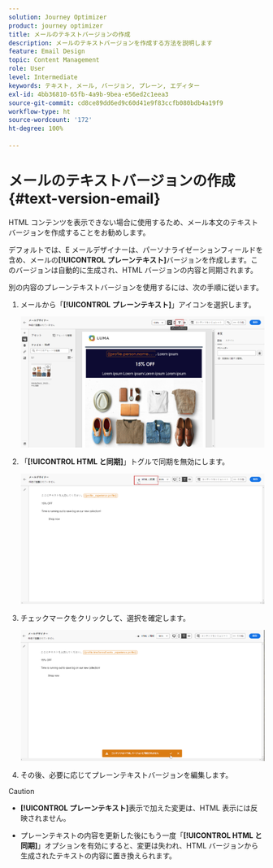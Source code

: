 ```yaml
---
solution: Journey Optimizer
product: journey optimizer
title: メールのテキストバージョンの作成
description: メールのテキストバージョンを作成する方法を説明します
feature: Email Design
topic: Content Management
role: User
level: Intermediate
keywords: テキスト, メール, バージョン, プレーン, エディター
exl-id: 4bb36810-65fb-4a9b-9bea-e56ed2c1eea3
source-git-commit: cd8ce89dd6ed9c60d41e9f83ccfb080bdb4a19f9
workflow-type: ht
source-wordcount: '172'
ht-degree: 100%

---
```


# メールのテキストバージョンの作成 {#text-version-email}

HTML コンテンツを表示できない場合に使用するため、メール本文のテキストバージョンを作成することをお勧めします。

デフォルトでは、E メールデザイナーは、パーソナライゼーションフィールドを含め、メールの&#x200B;**[!UICONTROL プレーンテキスト]**&#x200B;バージョンを作成します。このバージョンは自動的に生成され、HTML バージョンの内容と同期されます。

別の内容のプレーンテキストバージョンを使用するには、次の手順に従います。

1. メールから「**[!UICONTROL プレーンテキスト]**」アイコンを選択します。

   ![](assets/text_version_3.png)

1. 「**[!UICONTROL HTML と同期]**」トグルで同期を無効にします。

   ![](assets/text_version_1.png)

1. チェックマークをクリックして、選択を確定します。

   ![](assets/text_version_2.png)

1. その後、必要に応じてプレーンテキストバージョンを編集します。

>[!CAUTION]
>
>* **[!UICONTROL プレーンテキスト]**&#x200B;表示で加えた変更は、HTML 表示には反映されません。
>
>* プレーンテキストの内容を更新した後にもう一度「**[!UICONTROL HTML と同期]**」オプションを有効にすると、変更は失われ、HTML バージョンから生成されたテキストの内容に置き換えられます。
